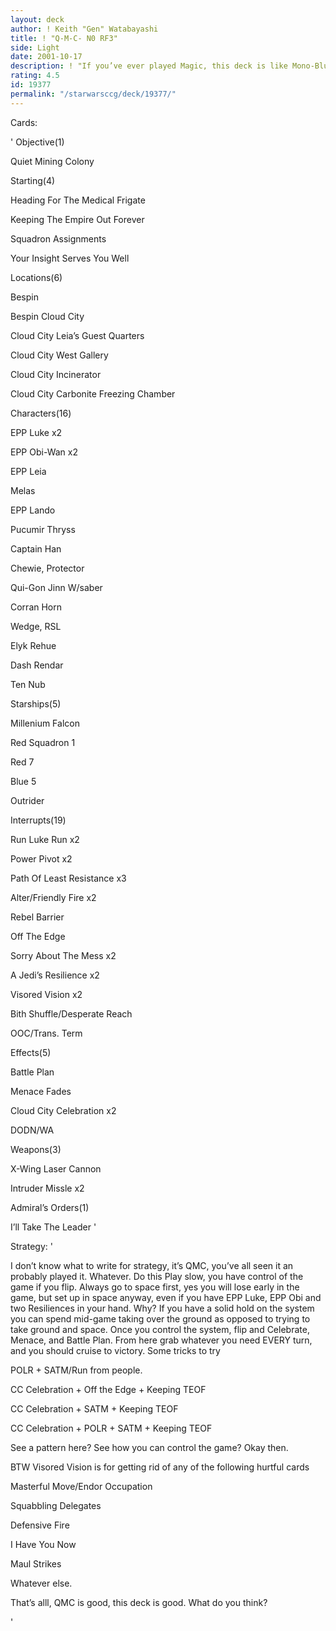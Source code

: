 ```yaml
---
layout: deck
author: ! Keith "Gen" Watabayashi
title: ! "Q-M-C- N0 RF3"
side: Light
date: 2001-10-17
description: ! "If you’ve ever played Magic, this deck is like Mono-Blue Control. If you haven’t, then this is just a good control deck."
rating: 4.5
id: 19377
permalink: "/starwarsccg/deck/19377/"
---
```

Cards: 

' Objective(1) 

Quiet Mining Colony 


Starting(4) 

Heading For The Medical Frigate 

Keeping The Empire Out Forever 

Squadron Assignments 

Your Insight Serves You Well 


Locations(6) 

Bespin 

Bespin Cloud City 

Cloud City Leia&#8217;s Guest Quarters 

Cloud City West Gallery 

Cloud City Incinerator 

Cloud City Carbonite Freezing Chamber 


Characters(16) 

EPP Luke x2 

EPP Obi-Wan x2 

EPP Leia 

Melas

EPP Lando 

Pucumir Thryss

Captain Han 

Chewie, Protector 

Qui-Gon Jinn W/saber

Corran Horn 

Wedge, RSL 

Elyk Rehue 

Dash Rendar 

Ten Nub 


Starships(5) 

Millenium Falcon 

Red Squadron 1 

Red 7 

Blue 5 

Outrider 


Interrupts(19) 

Run Luke Run x2 

Power Pivot x2 

Path Of Least Resistance x3 

Alter/Friendly Fire x2 

Rebel Barrier

Off The Edge

Sorry About The Mess x2

A Jedi&#8217;s Resilience x2

Visored Vision x2

Bith Shuffle/Desperate Reach 

OOC/Trans. Term


Effects(5) 

Battle Plan 

Menace Fades 

Cloud City Celebration x2

DODN/WA


Weapons(3) 

X-Wing Laser Cannon 

Intruder Missle x2 


Admiral&#8217;s Orders(1) 

I&#8217;ll Take The Leader '

Strategy: '

I don’t know what to write for strategy, it’s QMC, you’ve all seen it an probably played it. Whatever. Do this Play slow, you have control of the game if you flip. Always go to space first, yes you will lose early in the game, but set up in space anyway, even if you have EPP Luke, EPP Obi and two Resiliences in your hand. Why? If you have a solid hold on the system you can spend mid-game taking over the ground as opposed to trying to take ground and space. Once you control the system, flip and Celebrate, Menace, and Battle Plan. From here grab whatever you need EVERY turn, and you should cruise to victory. Some tricks to try 

POLR + SATM/Run from people. 

CC Celebration + Off the Edge + Keeping TEOF

CC Celebration + SATM + Keeping TEOF

CC Celebration + POLR + SATM + Keeping TEOF


See a pattern here? See how you can control the game? Okay then.


BTW Visored Vision is for getting rid of any of the following hurtful cards

Masterful Move/Endor Occupation

Squabbling Delegates

Defensive Fire

I Have You Now

Maul Strikes

Whatever else.


That’s alll, QMC is good, this deck is good. What do you think?


'
